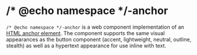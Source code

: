 # /* @echo namespace */-anchor
`/* @echo namespace */-anchor` is a web component implementation of an [HTML anchor element](https://developer.mozilla.org/en-US/docs/Web/HTML/Element/a). The component supports the same visual appearances as the button component (accent, lightweight, neutral, outline, stealth) as well as a hypertext appearance for use inline with text.